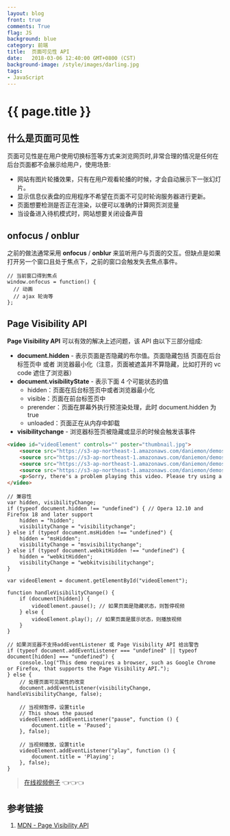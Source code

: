```yaml
---
layout: blog
front: true
comments: True
flag: JS
background: blue
category: 前端
title:  页面可见性 API
date:   2018-03-06 12:40:00 GMT+0800 (CST)
background-image: /style/images/darling.jpg
tags:
- JavaScript
---
```

# {{ page.title }}

## 什么是页面可见性

页面可见性是在用户使用切换标签等方式来浏览网页时,非常合理的情况是任何在后台页面都不会展示给用户，使用场景:

* 网站有图片轮播效果，只有在用户观看轮播的时候，才会自动展示下一张幻灯片。
* 显示信息仪表盘的应用程序不希望在页面不可见时轮询服务器进行更新。
* 页面想要检测是否正在渲染，以便可以准确的计算网页浏览量
* 当设备进入待机模式时，网站想要关闭设备声音

## onfocus / onblur

之前的做法通常采用 **onfocus** / **onblur** 来监听用户与页面的交互。但缺点是如果打开另一个窗口且处于焦点下，之前的窗口会触发失去焦点事件。

```JS
// 当前窗口得到焦点
window.onfocus = function() {
  // 动画
  // ajax 轮询等
};
```

## Page Visibility API

**Page Visibility API** 可以有效的解决上述问题，该 API 由以下三部分组成:

* **document.hidden** - 表示页面是否隐藏的布尔值。页面隐藏包括 页面在后台标签页中 或者 浏览器最小化（注意，页面被遮盖并不算隐藏，比如打开的 vc code 遮住了浏览器）
* **document.visibilityState** - 表示下面 4 个可能状态的值
  * hidden：页面在后台标签页中或者浏览器最小化
  * visible：页面在前台标签页中
  * prerender：页面在屏幕外执行预渲染处理，此时 document.hidden 为 true
  * unloaded：页面正在从内存中卸载
* **visibilitychange** - 浏览器标签页被隐藏或显示的时候会触发该事件

```HTML
<video id="videoElement" controls="" poster="thumbnail.jpg">
    <source src="https://s3-ap-northeast-1.amazonaws.com/daniemon/demos/The%2BVillage-Mobile.mp4" type="video/mp4" media="all and (max-width:680px)">
    <source src="https://s3-ap-northeast-1.amazonaws.com/daniemon/demos/The%2BVillage-Mobile.webm" type="video/webm" media="all and (max-width:680px)">
    <source src="https://s3-ap-northeast-1.amazonaws.com/daniemon/demos/The%2BVillage-SD.mp4" type="video/mp4">
    <source src="https://s3-ap-northeast-1.amazonaws.com/daniemon/demos/The%2BVillage-SD.webm" type="video/webm">
    <p>Sorry, there's a problem playing this video. Please try using a different browser.</p>
</video>
```

```JS
// 兼容性
var hidden, visibilityChange;
if (typeof document.hidden !== "undefined") { // Opera 12.10 and Firefox 18 and later support
    hidden = "hidden";
    visibilityChange = "visibilitychange";
} else if (typeof document.msHidden !== "undefined") {
    hidden = "msHidden";
    visibilityChange = "msvisibilitychange";
} else if (typeof document.webkitHidden !== "undefined") {
    hidden = "webkitHidden";
    visibilityChange = "webkitvisibilitychange";
}

var videoElement = document.getElementById("videoElement");

function handleVisibilityChange() {
    if (document[hidden]) {
        videoElement.pause(); // 如果页面是隐藏状态，则暂停视频
    } else {
        videoElement.play(); // 如果页面是展示状态，则播放视频
    }
}

// 如果浏览器不支持addEventListener 或 Page Visibility API 给出警告
if (typeof document.addEventListener === "undefined" || typeof document[hidden] === "undefined") {
    console.log("This demo requires a browser, such as Google Chrome or Firefox, that supports the Page Visibility API.");
} else {
    // 处理页面可见属性的改变
    document.addEventListener(visibilityChange, handleVisibilityChange, false);

    // 当视频暂停，设置title
    // This shows the paused
    videoElement.addEventListener("pause", function () {
        document.title = 'Paused';
    }, false);

    // 当视频播放，设置title
    videoElement.addEventListener("play", function () {
        document.title = 'Playing';
    }, false);
}
```

> [在线视频例子](http://daniemon.com/tech/webapps/page-visibility/) 👈👈👈

## 参考链接

1. [MDN - Page Visibility API](https://developer.mozilla.org/zh-CN/docs/Web/API/Page_Visibility_API)